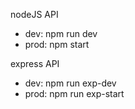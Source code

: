 nodeJS API

- dev: npm run dev
- prod: npm start

express API

- dev: npm run exp-dev
- prod: npm run exp-start